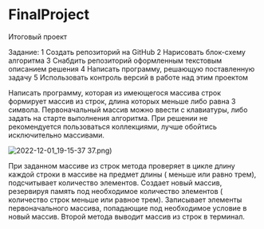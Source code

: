 # FinalProject
Итоговый проект

Задание:
 1 Создать репозиторий на GitHub
 2 Нарисовать блок-схему алгоритма
 3 Снабдить репозиторий оформленным текстовым описанием решения
 4 Написать программу, решающую поставленную задачу
 5 Использовать контроль версий в работе над этим проектом


Написать программу, которая из имеющегося массива строк формирует массив из строк, длина которых меньше либо равна 3 символа. Первоначальный массив можно ввести с клавиатуры, либо задать на старте выполнения алгоритма. При решении не рекомендуется пользоваться коллекциями, лучше обойтись исключительно массивами.


![2022-12-01_19-15-37](https://user-images.githubusercontent.com/115029832/205114202-d721227c-252f-487b-b689-3d199b8cb51a.png)
37.png)


При заданном массиве из строк метода проверяет в цикле длину каждой строки в массиве на предмет длины ( меньше или равно трем), подсчитывает количество элементов.
Создает новый массив, резервируя память под необходимое количество элементов ( количество строк меньше или равное трем).
Записывает элементы первоначального массива, попадающие под необходимое условие в новый массив.
Второй метода выводит массив из строк в терминал.
